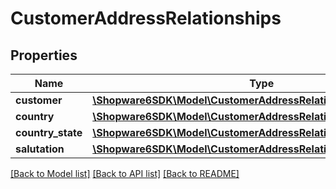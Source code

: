 # CustomerAddressRelationships

## Properties
Name | Type | Description | Notes
------------ | ------------- | ------------- | -------------
**customer** | [**\Shopware6SDK\Model\CustomerAddressRelationshipsCustomer**](CustomerAddressRelationshipsCustomer.md) |  | [optional] 
**country** | [**\Shopware6SDK\Model\CustomerAddressRelationshipsCountry**](CustomerAddressRelationshipsCountry.md) |  | [optional] 
**country_state** | [**\Shopware6SDK\Model\CustomerAddressRelationshipsCountryState**](CustomerAddressRelationshipsCountryState.md) |  | [optional] 
**salutation** | [**\Shopware6SDK\Model\CustomerAddressRelationshipsSalutation**](CustomerAddressRelationshipsSalutation.md) |  | [optional] 

[[Back to Model list]](../../README.md#documentation-for-models) [[Back to API list]](../../README.md#documentation-for-api-endpoints) [[Back to README]](../../README.md)

